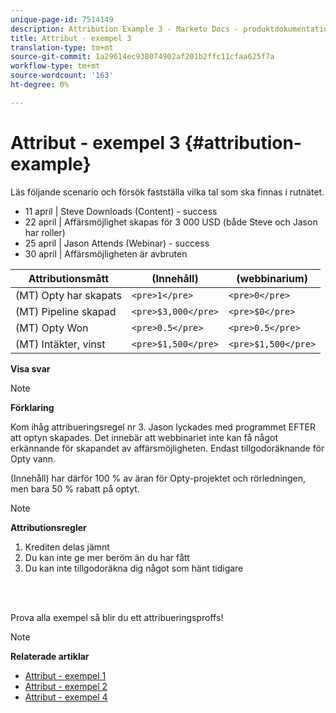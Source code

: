 ```yaml
---
unique-page-id: 7514149
description: Attribution Example 3 - Marketo Docs - produktdokumentation
title: Attribut - exempel 3
translation-type: tm+mt
source-git-commit: 1a29614ec938074902af201b2ffc11cfaa625f7a
workflow-type: tm+mt
source-wordcount: '163'
ht-degree: 0%

---
```



# Attribut - exempel 3 {#attribution-example}

Läs följande scenario och försök fastställa vilka tal som ska finnas i rutnätet.

* 11 april | Steve Downloads (Content) - success
* 22 april | Affärsmöjlighet skapas för 3 000 USD (både Steve och Jason har roller)
* 25 april | Jason Attends (Webinar) - success
* 30 april | Affärsmöjligheten är avbruten

| Attributionsmått | (Innehåll) | (webbinarium) |
|---|---|---|
| (MT) Opty har skapats | `<pre>1</pre>` | `<pre>0</pre>` |
| (MT) Pipeline skapad | `<pre>$3,000</pre>` | `<pre>$0</pre>` |
| (MT) Opty Won | `<pre>0.5</pre>` | `<pre>0.5</pre>` |
| (MT) Intäkter, vinst | `<pre>$1,500</pre>` | `<pre>$1,500</pre>` |

**Visa svar**

>[!NOTE]
>
>**Förklaring**
>
>Kom ihåg attribueringsregel nr 3. Jason lyckades med programmet EFTER att optyn skapades. Det innebär att webbinariet inte kan få något erkännande för skapandet av affärsmöjligheten. Endast tillgodoräknande för Opty vann.
>
>(Innehåll) har därför 100 % av äran för Opty-projektet och rörledningen, men bara 50 % rabatt på optyt.

>[!NOTE]
>
>**Attributionsregler**
>
>1. Krediten delas jämnt
>1. Du kan inte ge mer beröm än du har fått
>1. Du kan inte tillgodoräkna dig något som hänt tidigare

>



<br> 

Prova alla exempel så blir du ett attribueringsproffs!

>[!NOTE]
>
>**Relaterade artiklar**
>
>* [Attribut - exempel 1](attribution-example-1.md)
>* [Attribut - exempel 2](attribution-example-2.md)
>* [Attribut - exempel 4](attribution-example-4.md)

